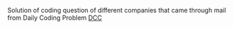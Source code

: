 Solution of coding question of different companies that came through mail from Daily Coding Problem [DCC](https://www.dailycodingproblem.com/)
